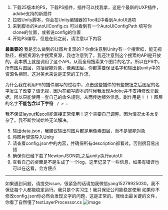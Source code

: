 1. 下载25版本的PS，下载PS插件，插件可以找我拿，这是个最新的UXP插件，adobe支持的新插件
2. 拉取Unity脚本，你会在Unity编辑器的Tool栏中看到AutoUI选项
3. 来到脚本的AutoUIConfig.cs 可以看到有一个AutoUIConfigPath 填写你clone的位置，或者说config的位置
4. 开始PS编写，但是在此之前，请注意以下内容

**最重要的**
我是怎么做到的让图片复现的？你会注意到Unity有一个搜索框，能无视路径，根据资源名字搜索资源，我也注意到了，我还注意到这个搜索的API是开放的。我本质上就是调用了这个API，从而全局搜索某个图片的名字。所以在PS中，所有图片图层，包括智能对象，像素图层，你都需要保证名字和输出到unity中的资源名相同。这对美术来说是正常的工作流，

为什么我在利用PS的插件编写的过程中，点击这些插件的有些按钮之后图层的名字发生了改变？请无视，因为在编写脚本的时候我发现Adobe并不支持修改元数据，所以只能使用一套自己的命名规则，从而传达额外信息。副作用是！！！图层的名字**不能包含以下字符**
` / > :`



我不保证layout和scoll能直接正常使用！这个需要自己调整。因为情况太多太复杂了。我不断尝试始终无法解决。

5. 输出data.json，我建议输出时图片都是用像素图层，而不是智能对象
6. 将图片资源导入Unity 
7. 请查看config.json中的内容，并确保所有description都看过。否则很容易出错
8. 确保你已经下载了NewtonJSON包,之后unity执行autoUI
9. 查看自己的桌面是不是生成了一个log，这里记录了一些信息，如果有错误也可以在这看，会方便点

-----

如果遇到问题，请提交issue，很紧急的话请加我微信yang15279925030。我不保证每个人都能稳定运行。我只是个实习生！我只保证公司能稳定使用
如果你不修改config.json你必然会发现文字的问题，这是正常的。我给出最关键的文件，你看了自然懂了textLayerProcessor.cs
![image](https://github.com/user-attachments/assets/b6dbc265-bf80-4d82-bcda-1844703c1a0c)
